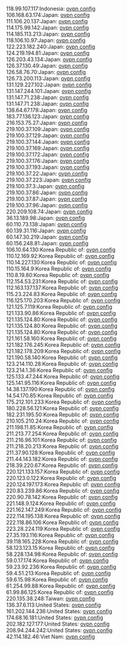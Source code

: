 118.99.107.117:Indonesia: [ovpn config](vpn/118_99_107_117.ovpn)  
106.168.63.174:Japan: [ovpn config](vpn/106_168_63_174.ovpn)  
111.106.20.137:Japan: [ovpn config](vpn/111_106_20_137.ovpn)  
114.175.99.142:Japan: [ovpn config](vpn/114_175_99_142.ovpn)  
114.185.113.213:Japan: [ovpn config](vpn/114_185_113_213.ovpn)  
118.106.10.97:Japan: [ovpn config](vpn/118_106_10_97.ovpn)  
122.223.182.240:Japan: [ovpn config](vpn/122_223_182_240.ovpn)  
124.219.194.81:Japan: [ovpn config](vpn/124_219_194_81.ovpn)  
126.203.43.134:Japan: [ovpn config](vpn/126_203_43_134.ovpn)  
126.37.130.49:Japan: [ovpn config](vpn/126_37_130_49.ovpn)  
126.58.76.70:Japan: [ovpn config](vpn/126_58_76_70.ovpn)  
126.73.200.113:Japan: [ovpn config](vpn/126_73_200_113.ovpn)  
131.129.227.102:Japan: [ovpn config](vpn/131_129_227_102.ovpn)  
131.147.244.101:Japan: [ovpn config](vpn/131_147_244_101.ovpn)  
131.147.71.238:Japan: [ovpn config](vpn/131_147_71_238.ovpn)  
131.147.71.238:Japan: [ovpn config](vpn/131_147_71_238.ovpn)  
138.64.67.178:Japan: [ovpn config](vpn/138_64_67_178.ovpn)  
183.77.136.123:Japan: [ovpn config](vpn/183_77_136_123.ovpn)  
216.153.75.27:Japan: [ovpn config](vpn/216_153_75_27.ovpn)  
219.100.37.109:Japan: [ovpn config](vpn/219_100_37_109.ovpn)  
219.100.37.129:Japan: [ovpn config](vpn/219_100_37_129.ovpn)  
219.100.37.144:Japan: [ovpn config](vpn/219_100_37_144.ovpn)  
219.100.37.169:Japan: [ovpn config](vpn/219_100_37_169.ovpn)  
219.100.37.172:Japan: [ovpn config](vpn/219_100_37_172.ovpn)  
219.100.37.176:Japan: [ovpn config](vpn/219_100_37_176.ovpn)  
219.100.37.193:Japan: [ovpn config](vpn/219_100_37_193.ovpn)  
219.100.37.22:Japan: [ovpn config](vpn/219_100_37_22.ovpn)  
219.100.37.223:Japan: [ovpn config](vpn/219_100_37_223.ovpn)  
219.100.37.3:Japan: [ovpn config](vpn/219_100_37_3.ovpn)  
219.100.37.86:Japan: [ovpn config](vpn/219_100_37_86.ovpn)  
219.100.37.87:Japan: [ovpn config](vpn/219_100_37_87.ovpn)  
219.100.37.96:Japan: [ovpn config](vpn/219_100_37_96.ovpn)  
220.209.108.74:Japan: [ovpn config](vpn/220_209_108_74.ovpn)  
36.13.189.98:Japan: [ovpn config](vpn/36_13_189_98.ovpn)  
60.110.73.138:Japan: [ovpn config](vpn/60_110_73_138.ovpn)  
60.139.31.116:Japan: [ovpn config](vpn/60_139_31_116.ovpn)  
60.147.30.219:Japan: [ovpn config](vpn/60_147_30_219.ovpn)  
60.156.248.81:Japan: [ovpn config](vpn/60_156_248_81.ovpn)  
106.10.64.130:Korea Republic of: [ovpn config](vpn/106_10_64_130.ovpn)  
110.12.169.92:Korea Republic of: [ovpn config](vpn/110_12_169_92.ovpn)  
110.14.227.130:Korea Republic of: [ovpn config](vpn/110_14_227_130.ovpn)  
110.15.164.9:Korea Republic of: [ovpn config](vpn/110_15_164_9.ovpn)  
110.8.19.80:Korea Republic of: [ovpn config](vpn/110_8_19_80.ovpn)  
112.154.53.231:Korea Republic of: [ovpn config](vpn/112_154_53_231.ovpn)  
112.163.137.137:Korea Republic of: [ovpn config](vpn/112_163_137_137.ovpn)  
115.23.224.83:Korea Republic of: [ovpn config](vpn/115_23_224_83.ovpn)  
116.125.170.203:Korea Republic of: [ovpn config](vpn/116_125_170_203.ovpn)  
121.125.7.119:Korea Republic of: [ovpn config](vpn/121_125_7_119.ovpn)  
121.133.90.86:Korea Republic of: [ovpn config](vpn/121_133_90_86.ovpn)  
121.135.124.80:Korea Republic of: [ovpn config](vpn/121_135_124_80.ovpn)  
121.135.124.80:Korea Republic of: [ovpn config](vpn/121_135_124_80.ovpn)  
121.135.124.80:Korea Republic of: [ovpn config](vpn/121_135_124_80.ovpn)  
121.161.58.160:Korea Republic of: [ovpn config](vpn/121_161_58_160.ovpn)  
121.182.176.245:Korea Republic of: [ovpn config](vpn/121_182_176_245.ovpn)  
121.182.178.209:Korea Republic of: [ovpn config](vpn/121_182_178_209.ovpn)  
121.190.58.140:Korea Republic of: [ovpn config](vpn/121_190_58_140.ovpn)  
123.214.110.28:Korea Republic of: [ovpn config](vpn/123_214_110_28.ovpn)  
123.214.1.36:Korea Republic of: [ovpn config](vpn/123_214_1_36.ovpn)  
125.133.47.244:Korea Republic of: [ovpn config](vpn/125_133_47_244.ovpn)  
125.141.95.116:Korea Republic of: [ovpn config](vpn/125_141_95_116.ovpn)  
14.38.137.190:Korea Republic of: [ovpn config](vpn/14_38_137_190.ovpn)  
14.54.170.85:Korea Republic of: [ovpn config](vpn/14_54_170_85.ovpn)  
175.212.101.233:Korea Republic of: [ovpn config](vpn/175_212_101_233.ovpn)  
180.228.56.121:Korea Republic of: [ovpn config](vpn/180_228_56_121.ovpn)  
182.231.195.50:Korea Republic of: [ovpn config](vpn/182_231_195_50.ovpn)  
210.105.210.24:Korea Republic of: [ovpn config](vpn/210_105_210_24.ovpn)  
211.198.11.85:Korea Republic of: [ovpn config](vpn/211_198_11_85.ovpn)  
211.213.77.254:Korea Republic of: [ovpn config](vpn/211_213_77_254.ovpn)  
211.216.96.101:Korea Republic of: [ovpn config](vpn/211_216_96_101.ovpn)  
211.218.20.213:Korea Republic of: [ovpn config](vpn/211_218_20_213.ovpn)  
211.37.90.128:Korea Republic of: [ovpn config](vpn/211_37_90_128.ovpn)  
211.44.143.182:Korea Republic of: [ovpn config](vpn/211_44_143_182.ovpn)  
218.39.220.67:Korea Republic of: [ovpn config](vpn/218_39_220_67.ovpn)  
220.121.133.157:Korea Republic of: [ovpn config](vpn/220_121_133_157.ovpn)  
220.123.0.122:Korea Republic of: [ovpn config](vpn/220_123_0_122.ovpn)  
220.124.197.173:Korea Republic of: [ovpn config](vpn/220_124_197_173.ovpn)  
220.83.239.86:Korea Republic of: [ovpn config](vpn/220_83_239_86.ovpn)  
220.90.78.142:Korea Republic of: [ovpn config](vpn/220_90_78_142.ovpn)  
221.148.9.124:Korea Republic of: [ovpn config](vpn/221_148_9_124.ovpn)  
221.162.147.249:Korea Republic of: [ovpn config](vpn/221_162_147_249.ovpn)  
222.114.195.138:Korea Republic of: [ovpn config](vpn/222_114_195_138.ovpn)  
222.118.86.106:Korea Republic of: [ovpn config](vpn/222_118_86_106.ovpn)  
223.28.224.119:Korea Republic of: [ovpn config](vpn/223_28_224_119.ovpn)  
27.35.193.116:Korea Republic of: [ovpn config](vpn/27_35_193_116.ovpn)  
39.118.165.228:Korea Republic of: [ovpn config](vpn/39_118_165_228.ovpn)  
58.123.123.15:Korea Republic of: [ovpn config](vpn/58_123_123_15.ovpn)  
58.228.134.98:Korea Republic of: [ovpn config](vpn/58_228_134_98.ovpn)  
59.0.17.174:Korea Republic of: [ovpn config](vpn/59_0_17_174.ovpn)  
59.23.92.236:Korea Republic of: [ovpn config](vpn/59_23_92_236.ovpn)  
59.4.51.213:Korea Republic of: [ovpn config](vpn/59_4_51_213.ovpn)  
59.6.15.98:Korea Republic of: [ovpn config](vpn/59_6_15_98.ovpn)  
61.254.99.88:Korea Republic of: [ovpn config](vpn/61_254_99_88.ovpn)  
61.99.86.125:Korea Republic of: [ovpn config](vpn/61_99_86_125.ovpn)  
220.135.38.248:Taiwan: [ovpn config](vpn/220_135_38_248.ovpn)  
136.37.6.113:United States: [ovpn config](vpn/136_37_6_113.ovpn)  
161.202.144.236:United States: [ovpn config](vpn/161_202_144_236.ovpn)  
174.68.16.181:United States: [ovpn config](vpn/174_68_16_181.ovpn)  
202.182.127.177:United States: [ovpn config](vpn/202_182_127_177.ovpn)  
208.94.244.242:United States: [ovpn config](vpn/208_94_244_242.ovpn)  
42.114.182.46:Viet Nam: [ovpn config](vpn/42_114_182_46.ovpn)  
